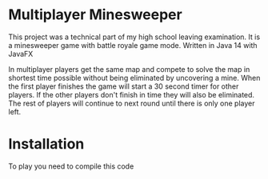 # Multiplayer Minesweeper

This project was a technical part of my high school leaving examination. It is a minesweeper game with battle royale game mode. 
Written in Java 14 with JavaFX

In multiplayer players get the same map and compete to solve the map in shortest time possible without being eliminated by uncovering a mine. 
When the first player finishes the game will start a 30 second timer for other players. If the other players don't finish in time they will also be eliminated. 
The rest of players will continue to next round until there is only one player left.

# Installation
To play you need to compile this code
